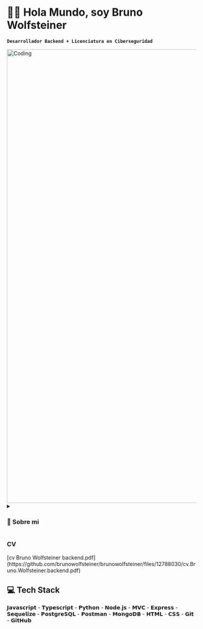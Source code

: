# 👋🏻 Hola Mundo, soy Bruno Wolfsteiner
**`Desarrollador Backend + Licenciatura en Ciberseguridad`**

<img align="center" alt="Coding" width="1200" src="https://media.giphy.com/media/bi6RQ5x3tqoSI/giphy.gif">

<details>
 <summary><h3>📄 Sobre mi </h3></summary>

Soy un profesional apasionado por la tecnología, especializado en el desarrollo Backend y con experiencia como Appointment Setter, lo cual capacita y mejora mis habilidades blandas. Actualmente, estoy estudiando una Licenciatura en Ciberseguridad en la universidad de Palermo, Buenos Aires, Argentina. Mi interés por las inteligencias artificiales me motiva a explorar soluciones innovadoras en cada proyecto. Siempre buscando nuevos retos y oportunidades para crecer en el emocionante campo de la tecnología. ¡Conéctame y aportaré gran valor a tu equipo!
</details>
<h3>CV</h3> [cv Bruno Wolfsteiner backend.pdf](https://github.com/brunowolfsteiner/brunowolfsteiner/files/12788030/cv.Bruno.Wolfsteiner.backend.pdf)


## 💻 Tech Stack
<p align="left"> 𝗝𝗮𝘃𝗮𝘀𝗰𝗿𝗶𝗽𝘁 - 𝗧𝘆𝗽𝗲𝘀𝗰𝗿𝗶𝗽𝘁 - 𝗣𝘆𝘁𝗵𝗼𝗻 - 𝗡𝗼𝗱𝗲.𝗷𝘀 - 𝗠𝗩𝗖 - 𝗘𝘅𝗽𝗿𝗲𝘀𝘀 - 𝗦𝗲𝗾𝘂𝗲𝗹𝗶𝘇𝗲 - 𝗣𝗼𝘀𝘁𝗴𝗿𝗲𝗦𝗤𝗟 - 𝗣𝗼𝘀𝘁𝗺𝗮𝗻 - 𝗠𝗼𝗻𝗴𝗼𝗗𝗕 - 𝗛𝗧𝗠𝗟 - 𝗖𝗦𝗦 - 𝗚𝗶𝘁 - 𝗚𝗶𝘁𝗛𝘂𝗯 </p>


